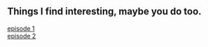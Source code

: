 ## Things I find interesting, maybe you do too.
[episode 1](/tech-notes.md)  
[episode 2](/ep2.md)  

